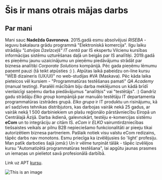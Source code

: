 # Šis ir mans otrais mājas darbs
## Par mani
Mani sauc **Nadežda Gavronova**. 2015.gadā esmu absolvējusi *RISEBA* - ieguvu bakalaura grādu programmā "Elektroniskā 
komercija". Ilgu laiku strādāju *"Latvijas Dzelzceļš" IT centā* par IS ekspertu Vilcienu kursības informācijas sistēmu 
uzturēšanas daļā un beigās par IS analītiķi. 2019.gadā es pieņēmu jaunu uzaicinājumu un pieņēmu piedāvājumu strādāt 
par biznesa analītiķi *Corporate Solutions* kompānijā. Pēc gada pieņēmu lēmumu paņemt pauzi (tā teikt atpūsties :) ).
Atpūtas laikā pabeidzu on-line kursu "WEB dizaineris (UX/UI)" no web-studijas *#VA* (Maskava). Pēc kāda laika pieteicos
vēl kursiem - "Programmatūras testēšanas pamati" *QA Academy* (manual testing). Paralēli mācībām biju darba meklējumos 
un kādā brīdī vienlaicīgi saņēmu darba piedāvājumus "analītķis" vai "testētājs". :) Gandrīz gadu strādāju *Elko group* 
kompānijā par manuālo testētāju IT departamenta programmatūras izstrādes grupā.
*Elko grupa* ir IT produktu un risinājumu, kā arī sadzīves tehnikas distribjutors, kas darbojas vairāk nekā 
25 gadus, ar vairāk nekā 1 500 darbiniekiem un plašu reģionālo pārstāvniecību Eiropā un Centrālajā Āzijā.
Darba ikdienā, galevnokārt, testēju e-komercijas sistēmu **eCom** un to integrāciju ar citām IS.
*eCom* ir *ELKO* vairumtirdzniecības tiešsaistes veikals ar pilnu B2B nepieciešamo funkcionalitāti ar pieeju tikai
autorizētiem biznesa partneriem. Pašlaik notiek visu valstu eCom redizains, tāpēc darbs nav monotons. 
Esmu priecīga ka izvēlējusies šo 'light' profesiju. Man patīk darboties šajā jomā:) Un ir vēlme turpināt 
tālāk - tāpēc izvēlējos kursu "Automatizētā programmatūras testēšana", lai apgūtu jaunas prasmes un iemaņas un 
pielietot savā profesionālā darbībā. 

Link uz APT [kursu](https://edu.lu.lv/course/view.php?id=2225).

![This is an image](https://myoctocat.com/assets/images/octocats/octocat-21.png)

 

